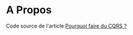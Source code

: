 # A Propos

Code source de l'article [Pourquoi faire du CQRS ?](https://www.trigueros.tech/pourquoi-faire-du-cqrs/)
